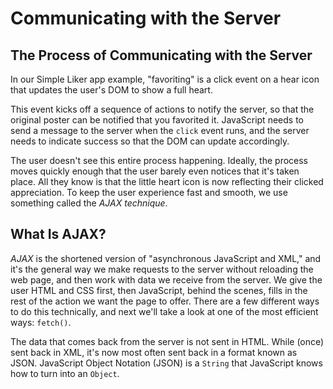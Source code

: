 # Communicating with the Server

## The Process of Communicating with the Server

In our Simple Liker app example, "favoriting" is a click event on a hear icon that updates the user's DOM to show a full heart.

This event kicks off a sequence of actions to notify the server, so that the original poster can be notified that you favorited it. JavaScript needs to send a message to the server when the `click` event runs, and the server needs to indicate success so that the DOM can update accordingly.

The user doesn't see this entire process happening. Ideally, the process moves quickly enough that the user barely even notices that it's taken place. All they know is that the little heart icon is now reflecting their clicked appreciation. To keep the user experience fast and smooth, we use something called the _AJAX technique_.

## What Is AJAX?

_AJAX_ is the shortened version of "asynchronous JavaScript and XML," and it's the general way we make requests to the server without reloading the web page, and then work with data we receive from the server. We give the user HTML and CSS first, then JavaScript, behind the scenes, fills in the rest of the action we want the page to offer. There are a few different ways to do this technically, and next we'll take a look at one of the most efficient ways: `fetch()`.

The data that comes back from the server is not sent in HTML. While (once) sent back in XML, it's now most often sent back in a format known as JSON. JavaScript Object Notation (JSON) is a `String` that JavaScript knows how to turn into an `Object`.

